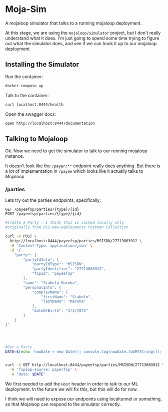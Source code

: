 # Moja-Sim

A mojaloop simulator that talks to a running mojaloop deployment.

At this stage, we are using the `mojaloop/simulator` project, but I don't really understand what it does. 
I'm just going to spend some time trying to figure out what the simulator does, and see if we can hook it up
to our mojaloop deployment


## Installing the Simulator

Run the container:

```bash
docker-compose up
```

Talk to the container:
```bash
curl localhost:8444/health
```

Open the swagger docs:
```bash
open http://localhost:8444/documentation
```

## Talking to Mojaloop

Ok. Now we need to get the simulator to talk to our running mojaloop instance.

It doesn't look like the `/payer/**` endpoint really does anything. But there is a lot of implementation
in `/payee` which looks like it actually talks to Mojaloop


### /parties

Lets try out the parties endpoints, specifically:

```
GET /payeefsp/parties/{type}/{id}
POST /payeefsp/parties/{type}/{id}
```

```bash
#Create a Party - I think this is cached locally only
#originally from OSS-New-Deployments Postman Collection

curl -X POST \
  http://localhost:8444/payeefsp/parties/MSISDN/27713803912 \
  -H 'Content-Type: application/json' \
  -d '{
    "party": {
        "partyIdInfo": {
            "partyIdType": "MSISDN",
            "partyIdentifier": "27713803912",
            "fspId": "payeefsp"
        },
        "name": "Siabelo Maroka",
        "personalInfo": {
            "complexName": {
                "firstName": "Siabelo",
                "lastName": "Maroka"
            },
            "dateOfBirth": "3/3/1973"
        }
    }
}'




#Get a Party 
DATE=$(echo 'nowDate = new Date(); console.log(nowDate.toGMTString());' > /tmp/date && node /tmp/date)


curl -X GET http://localhost:8444/payeefsp/parties/MSISDN/27713803912 \
  -H 'fspiop-source: payerfsp' \
  -H "date: $DATE"
```

We first needed to add the `Host` header in order to talk to our ML deployment. 
In the future we will fix this, but this will do for now.


I think we will need to expose our endpoints using localtunnel or something, so that Mojaloop can respond to the simulator correctly.



